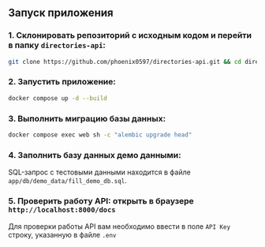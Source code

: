 ## Запуск приложения

### 1. Склонировать репозиторий с исходным кодом и перейти в папку `directories-api`:

```bash
git clone https://github.com/phoenix0597/directories-api.git && cd directories-api
```

### 2. Запустить приложение:

```bash
docker compose up -d --build
```

### 3. Выполнить миграцию базы данных:

```bash
docker compose exec web sh -c "alembic upgrade head"
```

### 4. Заполнить базу данных демо данными:

SQL-запрос с тестовыми данными находится в файле `app/db/demo_data/fill_demo_db.sql`.

### 5. Проверить работу API: открыть в браузере `http://localhost:8000/docs`

Для проверки работы API вам необходимо ввести в поле `API Key` строку, указанную в файле `.env`
